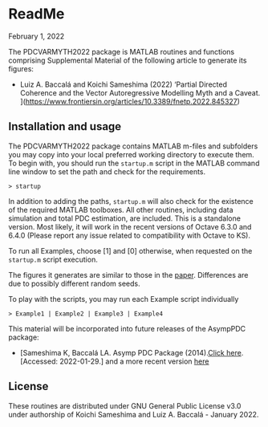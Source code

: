 # ReadMe

February 1, 2022

The PDCVARMYTH2022 package is MATLAB routines and functions comprising Supplemental Material of the following article to generate its figures: 

* Luiz A. Baccalá and Koichi Sameshima (2022) ‘Partial Directed Coherence and the Vector Autoregressive Modelling Myth and
  a Caveat. ](https://www.frontiersin.org/articles/10.3389/fnetp.2022.845327) 

## Installation and usage

The PDCVARMYTH2022 package contains MATLAB m-files and subfolders you may copy into your local preferred working directory to execute them. To begin with, you should run the `startup.m` script in the MATLAB command line window to set the path and check for the requirements.

`> startup`

In addition to adding the paths, `startup.m` will also check for the existence of the required MATLAB toolboxes. All other routines, including data simulation and total PDC estimation, are included. This is a standalone version. Most likely, it will work in the recent versions of Octave 6.3.0 and 6.4.0 (Please report any issue related to compatibility with Octave to KS).

To run all Examples, choose [1] and [0] otherwise, when requested on the `startup.m` script execution.

The figures it generates are similar to those in the [paper](https://www.frontiersin.org/articles/10.3389/fnetp.2022.845327). Differences are due to possibly different random seeds.

To play with the scripts,  you may run each Example script individually

`> Example1 | Example2 | Example3 | Example4`

This material will be incorporated into future releases of the AsympPDC package:

* [Sameshima K, Baccalá LA. Asymp PDC Package (2014).[Click here](https://www.lcs.poli.usp.br/~baccala/pdc/CRCBrainConnectivity/AsympPDC/index.html). [Accessed: 2022-01-29.] and a more recent version [here](https://github.com/koisa/asympPDC)

## License

These routines are distributed under GNU General Public License v3.0 under
authorship of Koichi Sameshima and Luiz A. Baccalá - January 2022.
